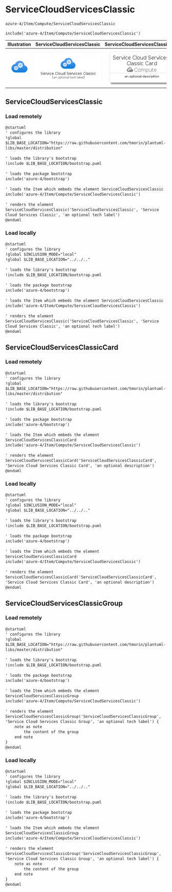 # ServiceCloudServicesClassic


```text
azure-4/Item/Compute/ServiceCloudServicesClassic
```

```text
include('azure-4/Item/Compute/ServiceCloudServicesClassic')
```



| Illustration | ServiceCloudServicesClassic | ServiceCloudServicesClassicCard | ServiceCloudServicesClassicGroup |
| :---: | :---: | :---: | :---: |
| ![illustration for Illustration](../../../azure-4/Item/Compute/ServiceCloudServicesClassic.png) | ![illustration for ServiceCloudServicesClassic](../../../azure-4/Item/Compute/ServiceCloudServicesClassic.Local.png) | ![illustration for ServiceCloudServicesClassicCard](../../../azure-4/Item/Compute/ServiceCloudServicesClassicCard.Local.png) | ![illustration for ServiceCloudServicesClassicGroup](../../../azure-4/Item/Compute/ServiceCloudServicesClassicGroup.Local.png) |




## ServiceCloudServicesClassic

### Load remotely
```plantuml
@startuml
' configures the library
!global $LIB_BASE_LOCATION="https://raw.githubusercontent.com/tmorin/plantuml-libs/master/distribution"

' loads the library's bootstrap
!include $LIB_BASE_LOCATION/bootstrap.puml

' loads the package bootstrap
include('azure-4/bootstrap')

' loads the Item which embeds the element ServiceCloudServicesClassic
include('azure-4/Item/Compute/ServiceCloudServicesClassic')

' renders the element
ServiceCloudServicesClassic('ServiceCloudServicesClassic', 'Service Cloud Services Classic', 'an optional tech label')
@enduml
```

### Load locally
```plantuml
@startuml
' configures the library
!global $INCLUSION_MODE="local"
!global $LIB_BASE_LOCATION="../../.."

' loads the library's bootstrap
!include $LIB_BASE_LOCATION/bootstrap.puml

' loads the package bootstrap
include('azure-4/bootstrap')

' loads the Item which embeds the element ServiceCloudServicesClassic
include('azure-4/Item/Compute/ServiceCloudServicesClassic')

' renders the element
ServiceCloudServicesClassic('ServiceCloudServicesClassic', 'Service Cloud Services Classic', 'an optional tech label')
@enduml
```

## ServiceCloudServicesClassicCard

### Load remotely
```plantuml
@startuml
' configures the library
!global $LIB_BASE_LOCATION="https://raw.githubusercontent.com/tmorin/plantuml-libs/master/distribution"

' loads the library's bootstrap
!include $LIB_BASE_LOCATION/bootstrap.puml

' loads the package bootstrap
include('azure-4/bootstrap')

' loads the Item which embeds the element ServiceCloudServicesClassicCard
include('azure-4/Item/Compute/ServiceCloudServicesClassic')

' renders the element
ServiceCloudServicesClassicCard('ServiceCloudServicesClassicCard', 'Service Cloud Services Classic Card', 'an optional description')
@enduml
```

### Load locally
```plantuml
@startuml
' configures the library
!global $INCLUSION_MODE="local"
!global $LIB_BASE_LOCATION="../../.."

' loads the library's bootstrap
!include $LIB_BASE_LOCATION/bootstrap.puml

' loads the package bootstrap
include('azure-4/bootstrap')

' loads the Item which embeds the element ServiceCloudServicesClassicCard
include('azure-4/Item/Compute/ServiceCloudServicesClassic')

' renders the element
ServiceCloudServicesClassicCard('ServiceCloudServicesClassicCard', 'Service Cloud Services Classic Card', 'an optional description')
@enduml
```

## ServiceCloudServicesClassicGroup

### Load remotely
```plantuml
@startuml
' configures the library
!global $LIB_BASE_LOCATION="https://raw.githubusercontent.com/tmorin/plantuml-libs/master/distribution"

' loads the library's bootstrap
!include $LIB_BASE_LOCATION/bootstrap.puml

' loads the package bootstrap
include('azure-4/bootstrap')

' loads the Item which embeds the element ServiceCloudServicesClassicGroup
include('azure-4/Item/Compute/ServiceCloudServicesClassic')

' renders the element
ServiceCloudServicesClassicGroup('ServiceCloudServicesClassicGroup', 'Service Cloud Services Classic Group', 'an optional tech label') {
    note as note
        the content of the group
    end note
}
@enduml
```

### Load locally
```plantuml
@startuml
' configures the library
!global $INCLUSION_MODE="local"
!global $LIB_BASE_LOCATION="../../.."

' loads the library's bootstrap
!include $LIB_BASE_LOCATION/bootstrap.puml

' loads the package bootstrap
include('azure-4/bootstrap')

' loads the Item which embeds the element ServiceCloudServicesClassicGroup
include('azure-4/Item/Compute/ServiceCloudServicesClassic')

' renders the element
ServiceCloudServicesClassicGroup('ServiceCloudServicesClassicGroup', 'Service Cloud Services Classic Group', 'an optional tech label') {
    note as note
        the content of the group
    end note
}
@enduml
```

